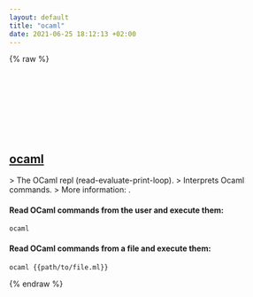 ```yaml
---
layout: default
title: "ocaml"
date: 2021-06-25 18:12:13 +02:00
---
```

{% raw %}
<h2 id="ocaml">
  <a href="/en/common/ocaml.html">ocaml</a> <a href="#ocaml"><svg class="icon">
    <use href="/assets/images/unicode_sprite.svg#link" />
  </svg></a>
</h2>
> The OCaml repl (read-evaluate-print-loop).
> Interprets Ocaml commands.
> More information: <https://ocaml.org>.

#### Read OCaml commands from the user and execute them:
```shell
ocaml
```
#### Read OCaml commands from a file and execute them:
```shell
ocaml {{path/to/file.ml}}
```
{% endraw %}